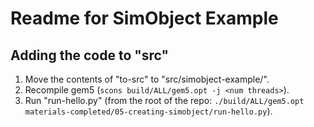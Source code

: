 # Readme for SimObject Example

## Adding the code to "src"

1. Move the contents of "to-src" to "src/simobject-example/".
2. Recompile gem5 (`scons build/ALL/gem5.opt -j <num threads>`).
3. Run "run-hello.py" (from the root of the repo: `./build/ALL/gem5.opt materials-completed/05-creating-simobject/run-hello.py`).
